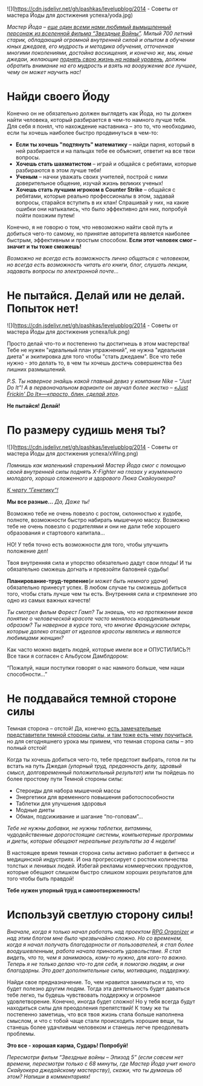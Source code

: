 <!--
Title: Советы от мастера Йоды для достижения успеха
PostId: 8147174082143471515
Published: true
-->

![](https://cdn.jsdelivr.net/gh/pashkas/levelupblog/2014 - Советы от мастера Йоды для достижения успеха/yoda.jpg)

*Мастер Йода – [еще один всеми нами любимый вымышленный персонаж из вселенной фильма “Звездные Войны”](http://nerdistway.blogspot.com/2014/02/blog-post.html). Милый 700 летний старик, обладающий огромной внутренней силой и опытом в обучении юных джедаев, его мудрость и методика обучения, отточенная многими поколениями, достойна восхищения, и конечно же, мы, юные джедаи, желающие [поднять свою жизнь на новый уровень](http://nerdistway.blogspot.com/2013/08/blog-post_5490.html), должны обратить внимание на его мудрость и взять на вооружение все лучшее, чему он может научить нас!*

<!--more-->

# Найди своего Йоду

Конечно он не обязательно должен выглядеть как Йода, но ты должен найти человека, который разбирается в чем-то намного лучше тебя. Для себя я понял, что нахождение наставника – это то, что необходимо, если ты хочешь наиболее быстро продвинуться в чем-то:

-   **Если ты хочешь "подтянуть" математику** – найди парня, который в ней разбирается и на пальцах тебе ее объяснит, ответит на все твои вопросы.
-   **Хочешь стать шахматистом** – играй и общайся с ребятами, которые разбираются в этом лучше тебя!
-   **Ученым** – начни уважать своих учителей, построй с ними доверительное общение, изучай жизнь великих ученых!
-   **Хочешь стать лучшим игроком в Counter Strike** – общайся с ребятами, которые реально профессионалы в этом, задавай вопросы, старайся вступить в их клан! Спрашивай у них, на какие ошибки они натыкались, что было эффективно для них, попробуй пойти похожим путем!

Конечно, я не говорю о том, что невозможно найти свой путь и добиться чего-то самому, но принятие авторитета является наиболее быстрым, эффективным и простым способом. **Если этот человек смог – значит и ты тоже сможешь!**

*Возможно не всегда есть возможность лично общаться с человеком, но всегда есть возможность читать его книги, блог, слушать лекции, задавать вопросы по электронной почте…*

# Не пытайся. Делай или не делай. Попыток нет!

![](https://cdn.jsdelivr.net/gh/pashkas/levelupblog/2014 - Советы от мастера Йоды для достижения успеха/luk.png)

Просто делай что-то и постепенно ты достигнешь в этом мастерства! Тебе не нужен "идеальный план упражнений", не нужна "идеальная диета" и экипировка для того чтобы "стать джедаем". Все что тебе нужно - это делать то, в чем ты хочешь достичь совершенства без лишних размышлений.

*P.S. Ты наверное знайшь какой главный девиз у компании Nike – “Just Do It”! А в первоначальном варианте он звучал более жестко – [«Just Frickin' Do It»—«просто, блин, сделай это»](http://habrahabr.ru/company/alconost/blog/182986/).*

**Не пытайся! Делай!**

# По размеру судишь меня ты?

![](https://cdn.jsdelivr.net/gh/pashkas/levelupblog/2014 - Советы от мастера Йоды для достижения успеха/xWing.png)

*Помнишь как маленький старенький Мастер Йода смог с помощью своей внутренней силы поднять X-Fighter на глазах у изумленного молодого, хорошо сложенного и здорового Люка Скайоуокера?*

*[К черту “Генетику”!](http://nerdistway.blogspot.ru/2014/08/blog-post_28.html)*

**Мы все разные…** *Да, Даже ты!*

Возможно тебе не очень повезло с ростом, склонностью к худобе, полноте, возможности быстро набирать мышечную массу. Возможно тебе не очень повезло с родителями и они не дали тебе хорошего образования и стартового капитала…

НО! У тебя точно есть возможности для того, чтобы улучшить положение дел!

Твоя внутренняя сила и упорство обязательно дадут свои плоды! И ты обязательно сможешь догнать и превзойти баловней судьбы!

**Планирование-труд-терпение**(*и может быть немного удачи*) обязательно принесут успех. В любом случае ты сможешь добиться того, чтобы стать лучше чем ты есть. Внутренняя сила и стремление это одно из самых важных качеств!

*Ты смотрел фильм Форест Гамп? Ты знаешь, что на протяжении веков понятие о человеческой красоте часто менялось координальным образом? Ты наверное в курсе того, что многие Французские актеры, которые далеко отходят от идеалов красоты являлись и являются любимцами женщин?*

Как часто можно видеть людей, которые имели все и ОПУСТИЛИСЬ?! Все таки я согласен с Альбусом Дамблдором:

“Пожалуй, наши поступки говорят о нас намного больше, чем наши способности…”

# Не поддавайся темной стороне силы

Темная сторона – отстой! Да, конечно [есть замечательные представители темной стороны силы, и там тоже есть чему поучиться](http://nerdistway.blogspot.com/2014/02/blog-post.html), но для сегодняшнего урока мы примем, что темная сторона силы – это полный отстой!

Когда ты хочешь добиться чего-то, тебе предстоит выбрать, готов ли ты встать на путь Джедая *(упорный труд, преданность делу, здравый смысл, долговременный положительный результат)* или ты пойдешь по более простому пути Темной стороны силы:

-   Стероиды для набора мышечной массы
-   Энергетики для временного повышения работоспособности
-   Таблетки для улучшения здоровья
-   Модные диеты
-   Обман, подсиживание и шагание “по-головам”…

*Тебе не нужны добавки, не нужны таблетки, витамины, чудодейственные дорогостоящие системы, компьютерные программы и диеты, которые обещают нереальные результаты за 4 недели!*

В настоящее время темная сторона силы активно работает в фитнесс и медицинской индустриях. И она прогрессирует с ростом количества толстых и ленивых людей. Избегай рекламы коммерческих продуктов, которые обещают слишком быстро слишком хороших результатов для того чтобы быть правдой!

**Тебе нужен упорный труд и самоотверженность!**

# Используй светлую сторону силы!

*Вначале, когда я только начал работать над проектом [RPG Organizer](http://nerdistway.blogspot.com/2013/07/mylife-rpg-organizer.html) и над этим блогом мне было чрезвычайно сложно. Но со временем, когда я начал получать благодарности от пользователей, я стал более воодушевленным, работа начала приносить удовольствие. Я стал видеть, что то, чем я занимаюсь, кому-то нужно, для кого-то важно. Теперь я не только делаю что-то для себя, я помогаю людям, и они благодарны. Это дает дополнительные силы, мотивацию, поддержку.*

Найди свое предназначение. То, чем нравится заниматься и то, что будет полезно другим людям. Тогда эта деятельность будет даваться тебе легко, ты будешь чувствовать поддержку и огромное удовлетворение. Конечно, иногда будет сложно! Но у тебя всегда будут находиться силы для преодоления препятствий! К тому же ты постепенно заметишь, что вся твоя жизнь стала больше наполнена смыслом, и что с тобой чаще стали происходить хорошие вещи, ты станешь более удачливым человеком и станешь легче преодолевать проблемы.

**Это все - хорошая карма, Сударь! Попробуй!**

*Пересмотри фильм “Звездные войны – Эпизод 5” (если совсем нет времени, пересмотри только с 68 минуты, где Мастер Йода учит юного Скайуокера джедайскому мастерству), скажи, что ты думаешь об этом? Напиши в комментариях!*
